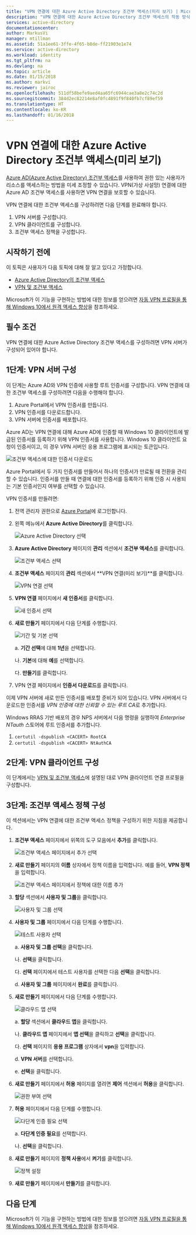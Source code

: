 ```yaml
---
title: "VPN 연결에 대한 Azure Active Directory 조건부 액세스(미리 보기) | Microsoft Docs"
description: "VPN 연결에 대한 Azure Active Directory 조건부 액세스의 작동 방식에 대해 알아봅니다. "
services: active-directory
documentationcenter: 
author: MarkusVi
manager: mtillman
ms.assetid: 51a1ee61-3ffe-4f65-b8de-ff21903e1e74
ms.service: active-directory
ms.workload: identity
ms.tgt_pltfrm: na
ms.devlang: na
ms.topic: article
ms.date: 01/15/2018
ms.author: markvi
ms.reviewer: jairoc
ms.openlocfilehash: 511df58befe9aed4aa65fc6944cae3a8e2c74c2d
ms.sourcegitcommit: 384d2ec82214e8af0fc4891f9f840fb7cf89ef59
ms.translationtype: HT
ms.contentlocale: ko-KR
ms.lasthandoff: 01/16/2018
---
```

# <a name="azure-active-directory-conditional-access-for-vpn-connectivity-preview"></a>VPN 연결에 대한 Azure Active Directory 조건부 액세스(미리 보기)

[Azure AD(Azure Active Directory) 조건부 액세스](active-directory-conditional-access-azure-portal.md)를 사용하여 권한 있는 사용자가 리소스를 액세스하는 방법을 미세 조정할 수 있습니다. VPN(가상 사설망) 연결에 대한 Azure AD 조건부 액세스를 사용하면 VPN 연결을 보호할 수 있습니다.


VPN 연결에 대한 조건부 액세스를 구성하려면 다음 단계를 완료해야 합니다. 

1.  VPN 서버를 구성합니다.
2.  VPN 클라이언트를 구성합니다.
3.  조건부 액세스 정책을 구성합니다.


## <a name="before-you-begin"></a>시작하기 전에

이 토픽은 사용자가 다음 토픽에 대해 잘 알고 있다고 가정합니다.

- [Azure Active Directory의 조건부 액세스](active-directory-conditional-access-azure-portal.md)
- [VPN 및 조건부 액세스](https://docs.microsoft.com/windows/access-protection/vpn/vpn-conditional-access)

Microsoft가 이 기능을 구현하는 방법에 대한 정보를 얻으려면 [자동 VPN 프로필을 통해 Windows 10에서 원격 액세스 향상](https://www.microsoft.com/itshowcase/Article/Content/894/Enhancing-remote-access-in-Windows-10-with-an-automatic-VPN-profile)을 참조하세요.   


## <a name="prerequisites"></a>필수 조건

VPN 연결에 대한 Azure Active Directory 조건부 액세스를 구성하려면 VPN 서버가 구성되어 있어야 합니다. 



## <a name="step-1-configure-your-vpn-server"></a>1단계: VPN 서버 구성 

이 단계는 Azure AD와 VPN 인증에 사용할 루트 인증서를 구성합니다. VPN 연결에 대한 조건부 액세스를 구성하려면 다음을 수행해야 합니다.

1. Azure Portal에서 VPN 인증서를 만듭니다.
2. VPN 인증서를 다운로드합니다.
2. VPN 서버에 인증서를 배포합니다.

Azure AD는 VPN 연결에 대해 Azure AD에 인증할 때 Windows 10 클라이언트에 발급된 인증서를 등록하기 위해 VPN 인증서를 사용합니다. Windows 10 클라이언트 요청이 인증서이고, 이 경우 VPN 서버인 응용 프로그램에 표시되는 토큰입니다.

![조건부 액세스에 대한 인증서 다운로드](./media/active-directory-conditional-access-vpn-connectivity-windows10/06.png)

Azure Portal에서 두 가지 인증서를 만들어서 하나의 인증서가 만료될 때 전환을 관리할 수 있습니다. 인증서를 만들 때 연결에 대한 인증서를 등록하기 위해 인증 시 사용되는 기본 인증서인지 여부를 선택할 수 있습니다.

VPN 인증서를 만들려면:

1. 전역 관리자 권한으로 [Azure Portal](https://portal.azure.com)에 로그인합니다.

2. 왼쪽 메뉴에서 **Azure Active Directory**를 클릭합니다. 

    ![Azure Active Directory 선택](./media/active-directory-conditional-access-vpn-connectivity-windows10/01.png)

3. **Azure Active Directory** 페이지의 **관리** 섹션에서 **조건부 액세스**를 클릭합니다.

    ![조건부 액세스 선택](./media/active-directory-conditional-access-azure-portal-get-started/02.png)

4. **조건부 액세스** 페이지의 **관리** 섹션에서 **VPN 연결(미리 보기)**를 클릭합니다.

    ![VPN 연결 선택](./media/active-directory-conditional-access-vpn-connectivity-windows10/03.png)

5. **VPN 연결** 페이지에서 **새 인증서**를 클릭합니다.

    ![새 인증서 선택](./media/active-directory-conditional-access-vpn-connectivity-windows10/04.png)

6. **새로 만들기** 페이지에서 다음 단계를 수행합니다.

    ![기간 및 기본 선택](./media/active-directory-conditional-access-vpn-connectivity-windows10/05.png)

    a. **기간 선택**에 대해 **1년**을 선택합니다.

    나. **기본**에 대해 **예**를 선택합니다.

    다. **만들기**를 클릭합니다.

7. VPN 연결 페이지에서 **인증서 다운로드**를 클릭합니다.


이제 VPN 서버에 새로 만든 인증서를 배포할 준비가 되어 있습니다. VPN 서버에서 다운로드한 인증서를 *VPN 인증에 대한 신뢰할 수 있는 루트 CA*로 추가합니다.

Windows RRAS 기반 배포의 경우 NPS 서버에서 다음 명령을 실행하여 *Enterprise NTauth* 스토어에 루트 인증서를 추가합니다.

1. `certutil -dspublish <CACERT> RootCA`
2. `certutil -dspublish <CACERT> NtAuthCA`



## <a name="step-2-configure-your-vpn-client"></a>2단계: VPN 클라이언트 구성 

이 단계에서는 [VPN 및 조건부 액세스](https://docs.microsoft.com/windows/access-protection/vpn/vpn-conditional-access)에 설명된 대로 VPN 클라이언트 연결 프로필을 구성합니다.


## <a name="step-3-configure-your-conditional-access-policy"></a>3단계: 조건부 액세스 정책 구성

이 섹션에서는 VPN 연결에 대한 조건부 액세스 정책을 구성하기 위한 지침을 제공합니다.


1. **조건부 액세스** 페이지에서 위쪽의 도구 모음에서 **추가**를 클릭합니다.

    ![조건부 액세스 페이지에서 추가 선택](./media/active-directory-conditional-access-vpn-connectivity-windows10/07.png)

2. **새로 만들기** 페이지의 **이름** 상자에서 정책 이름을 입력합니다. 예를 들어, **VPN 정책**을 입력합니다.

    ![조건부 액세스 페이지에서 정책에 대한 이름 추가](./media/active-directory-conditional-access-vpn-connectivity-windows10/08.png)

5. **할당** 섹션에서 **사용자 및 그룹**을 클릭합니다.

    ![사용자 및 그룹 선택](./media/active-directory-conditional-access-vpn-connectivity-windows10/09.png)

6. **사용자 및 그룹** 페이지에서 다음 단계를 수행합니다.

    ![테스트 사용자 선택](./media/active-directory-conditional-access-vpn-connectivity-windows10/10.png)

    a. **사용자 및 그룹 선택**을 클릭합니다.

    나. **선택**을 클릭합니다.

    다. **선택** 페이지에서 테스트 사용자를 선택한 다음 **선택**을 클릭합니다.

    d. **사용자 및 그룹** 페이지에서 **완료**를 클릭합니다.

7. **새로 만들기** 페이지에서 다음 단계를 수행합니다.

    ![클라우드 앱 선택](./media/active-directory-conditional-access-vpn-connectivity-windows10/11.png)

    a. **할당** 섹션에서 **클라우드 앱**을 클릭합니다.

    나. **클라우드 앱** 페이지에서 **앱 선택**을 클릭하고 **선택**을 클릭합니다.

    다. **선택** 페이지의 **응용 프로그램** 상자에서 **vpn**을 입력합니다.

    d. **VPN 서버**를 선택합니다.

    e. **선택**을 클릭합니다.


13. **새로 만들기** 페이지에서 **허용** 페이지를 열려면 **제어** 섹션에서 **허용**을 클릭합니다.

    ![권한 부여 선택](./media/active-directory-conditional-access-azure-portal-get-started/13.png)

14. **허용** 페이지에서 다음 단계를 수행합니다.

    ![다단계 인증 필요 선택](./media/active-directory-conditional-access-azure-portal-get-started/14.png)

    a. **다단계 인증 필요**를 선택합니다.

    나. **선택**을 클릭합니다.

15. **새로 만들기** 페이지의 **정책 사용**에서 **켜기**를 클릭합니다.

    ![정책 설정](./media/active-directory-conditional-access-azure-portal-get-started/15.png)

16. **새로 만들기** 페이지에서 **만들기**를 클릭합니다.



## <a name="next-steps"></a>다음 단계

Microsoft가 이 기능을 구현하는 방법에 대한 정보를 얻으려면 [자동 VPN 프로필을 통해 Windows 10에서 원격 액세스 향상](https://www.microsoft.com/itshowcase/Article/Content/894/Enhancing-remote-access-in-Windows-10-with-an-automatic-VPN-profile)을 참조하세요.    


